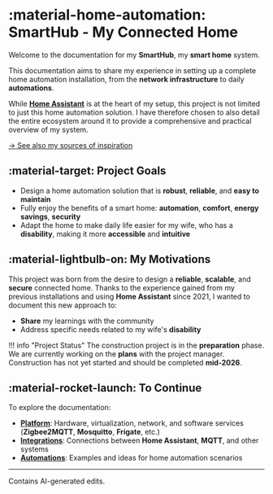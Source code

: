 # :material-home-automation: SmartHub - My Connected Home

Welcome to the documentation for my **SmartHub**, my **smart home** system.

This documentation aims to share my experience in setting up a complete home automation installation, from the **network infrastructure** to daily **automations**.

While [**Home Assistant**](https://www.home-assistant.io/) is at the heart of my setup, this project is not limited to just this home automation solution. I have therefore chosen to also detail the entire ecosystem around it to provide a comprehensive and practical overview of my system.

[→ See also my sources of inspiration](inspiration.md)

## :material-target: Project Goals

- Design a home automation solution that is **robust**, **reliable**, and **easy to maintain**
- Fully enjoy the benefits of a smart home: **automation**, **comfort**, **energy savings**, **security**
- Adapt the home to make daily life easier for my wife, who has a **disability**, making it more **accessible** and **intuitive**

## :material-lightbulb-on: My Motivations

This project was born from the desire to design a **reliable**, **scalable**, and **secure** connected home. Thanks to the experience gained from my previous installations and using **Home Assistant** since 2021, I wanted to document this new approach to:

- **Share** my learnings with the community
- Address specific needs related to my wife's **disability**

!!! info "Project Status"
    The construction project is in the **preparation** phase.
    We are currently working on the **plans** with the project manager.
    Construction has not yet started and should be completed **mid-2026**.

## :material-rocket-launch: To Continue

To explore the documentation:

- [**Platform**](plateform/index.md): Hardware, virtualization, network, and software services (**Zigbee2MQTT**, **Mosquitto**, **Frigate**, etc.)
- [**Integrations**](integrations/index.md): Connections between **Home Assistant**, **MQTT**, and other systems
- [**Automations**](automations/index.md): Examples and ideas for home automation scenarios

---
Contains AI-generated edits.
